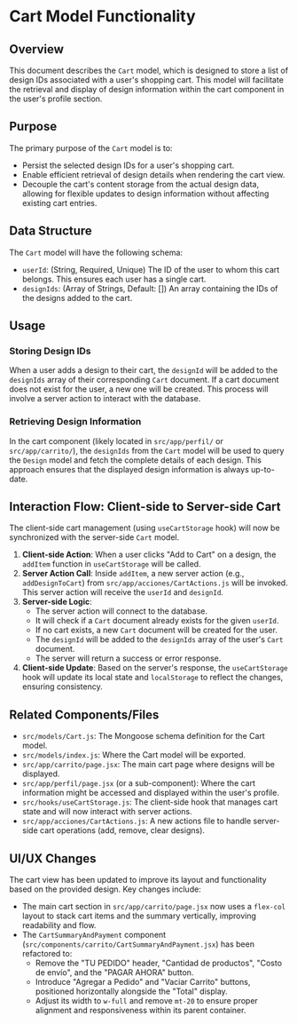 # Cart Model Functionality

## Overview

This document describes the `Cart` model, which is designed to store a list of design IDs associated with a user's shopping cart. This model will facilitate the retrieval and display of design information within the cart component in the user's profile section.

## Purpose

The primary purpose of the `Cart` model is to:
- Persist the selected design IDs for a user's shopping cart.
- Enable efficient retrieval of design details when rendering the cart view.
- Decouple the cart's content storage from the actual design data, allowing for flexible updates to design information without affecting existing cart entries.

## Data Structure

The `Cart` model will have the following schema:

- `userId`: (String, Required, Unique) The ID of the user to whom this cart belongs. This ensures each user has a single cart.
- `designIds`: (Array of Strings, Default: []) An array containing the IDs of the designs added to the cart.

## Usage

### Storing Design IDs

When a user adds a design to their cart, the `designId` will be added to the `designIds` array of their corresponding `Cart` document. If a cart document does not exist for the user, a new one will be created. This process will involve a server action to interact with the database.

### Retrieving Design Information

In the cart component (likely located in `src/app/perfil/` or `src/app/carrito/`), the `designIds` from the `Cart` model will be used to query the `Design` model and fetch the complete details of each design. This approach ensures that the displayed design information is always up-to-date.

## Interaction Flow: Client-side to Server-side Cart

The client-side cart management (using `useCartStorage` hook) will now be synchronized with the server-side `Cart` model.

1.  **Client-side Action**: When a user clicks "Add to Cart" on a design, the `addItem` function in `useCartStorage` will be called.
2.  **Server Action Call**: Inside `addItem`, a new server action (e.g., `addDesignToCart`) from `src/app/acciones/CartActions.js` will be invoked. This server action will receive the `userId` and `designId`.
3.  **Server-side Logic**:
    *   The server action will connect to the database.
    *   It will check if a `Cart` document already exists for the given `userId`.
    *   If no cart exists, a new `Cart` document will be created for the user.
    *   The `designId` will be added to the `designIds` array of the user's `Cart` document.
    *   The server will return a success or error response.
4.  **Client-side Update**: Based on the server's response, the `useCartStorage` hook will update its local state and `localStorage` to reflect the changes, ensuring consistency.

## Related Components/Files

- `src/models/Cart.js`: The Mongoose schema definition for the Cart model.
- `src/models/index.js`: Where the Cart model will be exported.
- `src/app/carrito/page.jsx`: The main cart page where designs will be displayed.
- `src/app/perfil/page.jsx` (or a sub-component): Where the cart information might be accessed and displayed within the user's profile.
- `src/hooks/useCartStorage.js`: The client-side hook that manages cart state and will now interact with server actions.
- `src/app/acciones/CartActions.js`: A new actions file to handle server-side cart operations (add, remove, clear designs).

## UI/UX Changes

The cart view has been updated to improve its layout and functionality based on the provided design. Key changes include:
- The main cart section in `src/app/carrito/page.jsx` now uses a `flex-col` layout to stack cart items and the summary vertically, improving readability and flow.
- The `CartSummaryAndPayment` component (`src/components/carrito/CartSummaryAndPayment.jsx`) has been refactored to:
    - Remove the "TU PEDIDO" header, "Cantidad de productos", "Costo de envío", and the "PAGAR AHORA" button.
    - Introduce "Agregar a Pedido" and "Vaciar Carrito" buttons, positioned horizontally alongside the "Total" display.
    - Adjust its width to `w-full` and remove `mt-20` to ensure proper alignment and responsiveness within its parent container.

